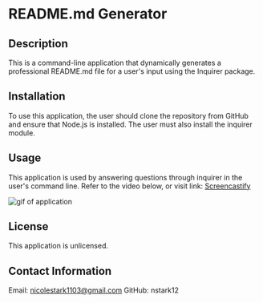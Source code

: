 # README.md Generator

## Description

This is a command-line application that dynamically generates a professional README.md file for a user's input using the Inquirer package.

## Installation 

To use this application, the user should clone the repository from GitHub and ensure that Node.js is installed. The user must also install the inquirer module.

## Usage

This application is used by answering questions through inquirer in the user's command line. Refer to the video below, or visit link: [Screencastify](https://drive.google.com/file/d/1hUt49w2n6T83qMPLk_OP0IFIOQ5XCa6S/view)

![gif of application](./assets/readme.gif)

## License

This application is unlicensed.

## Contact Information

Email: nicolestark1103@gmail.com
GitHub: nstark12